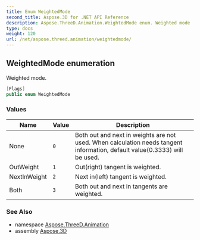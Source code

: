 ```yaml
---
title: Enum WeightedMode
second_title: Aspose.3D for .NET API Reference
description: Aspose.ThreeD.Animation.WeightedMode enum. Weighted mode
type: docs
weight: 120
url: /net/aspose.threed.animation/weightedmode/
---
```

## WeightedMode enumeration

Weighted mode.

```csharp
[Flags]
public enum WeightedMode
```

### Values

| Name | Value | Description |
| --- | --- | --- |
| None | `0` | Both out and next in weights are not used. When calculation needs tangent information, default value(0.3333) will be used. |
| OutWeight | `1` | Out(right) tangent is weighted. |
| NextInWeight | `2` | Next in(left) tangent is weighted. |
| Both | `3` | Both out and next in tangents are weighted. |

### See Also

* namespace [Aspose.ThreeD.Animation](../../aspose.threed.animation/)
* assembly [Aspose.3D](../../)


